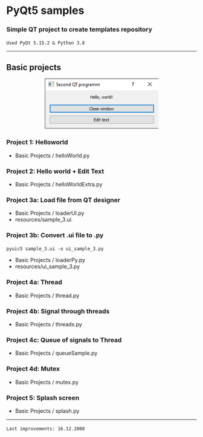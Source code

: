 # PyQt5 samples

### Simple QT project to create templates repository

`Used PyQt 5.15.2 & Python 3.8` 

---
## Basic projects

<p align="center">
  <img  src="./imagesForGit/img_1.png">
</p>

### Project 1: Helloworld

- Basic Projects / helloWorld.py

### Project 2: Hello world + Edit Text

- Basic Projects / helloWorldExtra.py

### Project 3a: Load file from QT designer

- Basic Projects / loaderUI.py
- resources/sample_3.ui

### Project 3b: Convert .ui file to .py

`pyuic5 sample_3.ui -o ui_sample_3.py`

- Basic Projects / loaderPy.py
- resources/ui_sample_3.py

### Project 4a: Thread

- Basic Projects / thread.py

### Project 4b: Signal through threads

- Basic Projects / threads.py

### Project 4с: Queue of signals to Thread

- Basic Projects / queueSample.py

### Project 4d: Mutex

- Basic Projects / mutex.py

### Project 5: Splash screen

- Basic Projects / splash.py
---
`Last improvements: 16.12.2000` 